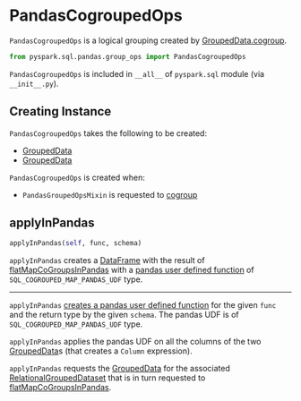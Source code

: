 # PandasCogroupedOps

`PandasCogroupedOps` is a logical grouping created by [GroupedData.cogroup](GroupedData.md#cogroup).

```python
from pyspark.sql.pandas.group_ops import PandasCogroupedOps
```

`PandasCogroupedOps` is included in `__all__` of `pyspark.sql` module (via `__init__.py`).

## Creating Instance

`PandasCogroupedOps` takes the following to be created:

* <span id="gd1"> [GroupedData](GroupedData.md)
* <span id="gd2"> [GroupedData](GroupedData.md)

`PandasCogroupedOps` is created when:

* `PandasGroupedOpsMixin` is requested to [cogroup](PandasGroupedOpsMixin.md#cogroup)

## <span id="applyInPandas"> applyInPandas

```python
applyInPandas(self, func, schema)
```

`applyInPandas` creates a [DataFrame](DataFrame.md) with the result of [flatMapCoGroupsInPandas](RelationalGroupedDataset.md#flatMapCoGroupsInPandas) with a [pandas user defined function](../pyspark/sql/pandas/functions.md#pandas_udf) of `SQL_COGROUPED_MAP_PANDAS_UDF` type.

---

`applyInPandas` [creates a pandas user defined function](../pyspark/sql/pandas/functions.md#pandas_udf) for the given `func` and the return type by the given `schema`. The pandas UDF is of `SQL_COGROUPED_MAP_PANDAS_UDF` type.

`applyInPandas` applies the pandas UDF on all the columns of the two [GroupedData](#creating-instance)s (that creates a `Column` expression).

`applyInPandas` requests the [GroupedData](#gd1) for the associated [RelationalGroupedDataset](GroupedData.md#jgd) that is in turn requested to [flatMapCoGroupsInPandas](RelationalGroupedDataset.md#flatMapCoGroupsInPandas).

